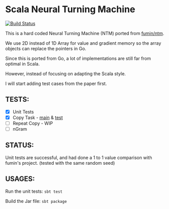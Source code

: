 # Scala Neural Turning Machine

[![Build Status](https://travis-ci.org/Wei-1/Scala-NTM.svg?branch=master)](https://travis-ci.org/Wei-1/Scala-NTM)

This is a hard coded Neural Turning Machine (NTM) ported from
[fumin/ntm](https://github.com/fumin/ntm).

We use 2D instead of 1D Array for value and gradient memory
so the array objects can replace the pointers in Go.

Since this is ported from Go,
a lot of implementations are still far from optimal in Scala.

However, instead of focusing on adapting the Scala style.

I will start adding test cases from the paper first.

## TESTS:

- [x] Unit Tests
- [x] Copy Task - [main](src/main/scala/ntm/example/copytask.scala) & [test](src/test/scala/ntm/example/copytask_test.scala)
- [ ] Repeat Copy - WIP
- [ ] nGram

## STATUS:

Unit tests are successful,
and had done a 1 to 1 value comparison with fumin's project.
(tested with the same random seed)

## USAGES:

Run the unit tests: `sbt test`

Build the Jar file: `sbt package`
